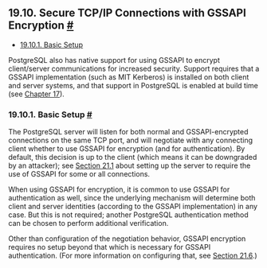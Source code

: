 ## 19.10. Secure TCP/IP Connections with GSSAPI Encryption [#](#GSSAPI-ENC)

* [19.10.1. Basic Setup](gssapi-enc.html#GSSAPI-SETUP)

PostgreSQL also has native support for using GSSAPI to encrypt client/server communications for increased security. Support requires that a GSSAPI implementation (such as MIT Kerberos) is installed on both client and server systems, and that support in PostgreSQL is enabled at build time (see [Chapter 17](installation.html "Chapter 17. Installation from Source Code")).

### 19.10.1. Basic Setup [#](#GSSAPI-SETUP)

The PostgreSQL server will listen for both normal and GSSAPI-encrypted connections on the same TCP port, and will negotiate with any connecting client whether to use GSSAPI for encryption (and for authentication). By default, this decision is up to the client (which means it can be downgraded by an attacker); see [Section 21.1](auth-pg-hba-conf.html "21.1. The pg_hba.conf File") about setting up the server to require the use of GSSAPI for some or all connections.

When using GSSAPI for encryption, it is common to use GSSAPI for authentication as well, since the underlying mechanism will determine both client and server identities (according to the GSSAPI implementation) in any case. But this is not required; another PostgreSQL authentication method can be chosen to perform additional verification.

Other than configuration of the negotiation behavior, GSSAPI encryption requires no setup beyond that which is necessary for GSSAPI authentication. (For more information on configuring that, see [Section 21.6](gssapi-auth.html "21.6. GSSAPI Authentication").)